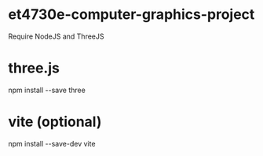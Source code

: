 # et4730e-computer-graphics-project

Require NodeJS and ThreeJS

# three.js
npm install --save three

# vite (optional)
npm install --save-dev vite